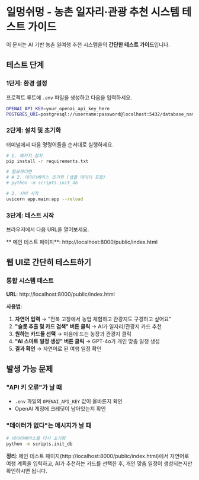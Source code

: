 # 일멍쉬멍 - 농촌 일자리·관광 추천 시스템 테스트 가이드

이 문서는 AI 기반 농촌 일여행 추천 시스템을의 **간단한 테스트 가이드**입니다.

## 테스트 단계

### 1단계: 환경 설정

프로젝트 루트에 `.env` 파일을 생성하고 다음을 입력하세요.

```bash
OPENAI_API_KEY=your_openai_api_key_here
POSTGRES_URI=postgresql://username:password@localhost:5432/database_name
```

### 2단계: 설치 및 초기화

터미널에서 다음 명령어들을 순서대로 실행하세요.

```bash
# 1. 패키지 설치
pip install -r requirements.txt

# 필요하다면
# # 2. 데이터베이스 초기화 (샘플 데이터 포함)
# python -m scripts.init_db

# 3. 서버 시작
uvicorn app.main:app --reload
```

### 3단계: 테스트 시작

브라우저에서 다음 URL을 열어보세요.

** 메인 테스트 페이지**: http://localhost:8000/public/index.html

## 웹 UI로 간단히 테스트하기

### 통합 시스템 테스트

**URL**: http://localhost:8000/public/index.html

**사용법**:

1. **자연어 입력** → "전북 고창에서 농업 체험하고 관광지도 구경하고 싶어요"
2. **"슬롯 추출 및 카드 검색" 버튼 클릭** → AI가 일자리/관광지 카드 추천
3. **원하는 카드들 선택** → 마음에 드는 농장과 관광지 클릭
4. **"AI 스마트 일정 생성" 버튼 클릭** → GPT-4o가 개인 맞춤 일정 생성
5. **결과 확인** → 자연어로 된 여행 일정 확인

## 발생 가능 문제

### "API 키 오류"가 날 때

- `.env` 파일의 `OPENAI_API_KEY` 값이 올바른지 확인
- OpenAI 계정에 크레딧이 남아있는지 확인

### "데이터가 없다"는 메시지가 날 때

```bash
# 데이터베이스를 다시 초기화
python -m scripts.init_db
```

**정리**: 메인 테스트 페이지(http://localhost:8000/public/index.html)에서 자연어로 여행 계획을 입력하고, AI가 추천하는 카드를 선택한 후, 개인 맞춤 일정이 생성되는지만 확인하시면 됩니다.
